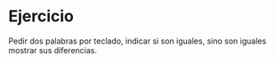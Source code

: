 # Ejercicio

Pedir dos palabras por teclado, indicar si son iguales, sino son iguales mostrar sus diferencias.